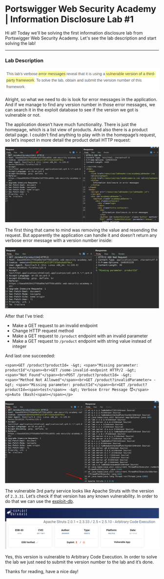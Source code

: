 # Portswigger Web Security Academy | Information Disclosure Lab #1

Hi all! Today we'll be solving the first information disclosure lab from Portswigger Web Security Academy. Let's see the lab description and start solving the lab!

---

### Lab Description

![Lab Desc](./images/info-disclosure-1-lab-desc.png)

Alright, so what we need to do is look for error messages in the application. And if we manage to find any version number in those error messages, we can search it in the exploit database to see if the version we got is vulnerable or not.

The application doesn’t have much functionality. There is just the homepage, which is a list view of products. And also there is a product detail page. I couldn’t find anything to play with in the homepage’s request, so let’s inspect in more detail the product detail HTTP request:

![Parameter](./images/info-disclosure-1-parameter.png)

The first thing that came to mind was removing the value and resending the request. But apparently the application can handle it and doesn’t return any verbose error message with a version number inside:

![Error](./images/info-disclosure-1-error.png)

After that I’ve tried:

-   Make a GET request to an invalid endpoint
-   Change HTTP request method
-   Make a GET request to `/product` endpoint with an invalid parameter
-   Make a GET request to `/product` endpoint with string value instead of integer

And last one succeeded:

```
<span>GET /product?productId= -&gt; <span>"Missing parameter: productId"</span><br>GET /some-invalid-endpoint HTTP/2 -&gt; <span>"Not Found"</span><br>POST /product?productId= -&gt; <span>"Method Not Allowed"</span><br>GET /product?invalidParameter= -&gt; <span>"Missing parameter: productId"</span><br>GET /product?productId=<span>test</span>= -&gt; Verbose Error Message 😈</span><p>Auto (Bash)<span></span></p>
```

![Apache Version](./images/info-disclosure-1-apache-version.png)

The vulnerable 3rd party service looks like Apache Struts with the version of `2.3.31`. Let’s check if that version has any known vulnerability. In order to do that we can use the [exploit-db](https://medium.com/r/?url=https%3A%2F%2Fwww.exploit-db.com%2F).

![Exploit DB](./images/info-disclosure-1-exploit-db.png)

Yes, this version is vulnerable to Arbitrary Code Execution. In order to solve the lab we just need to submit the version number to the lab and it’s done.

Thanks for reading, have a nice day!